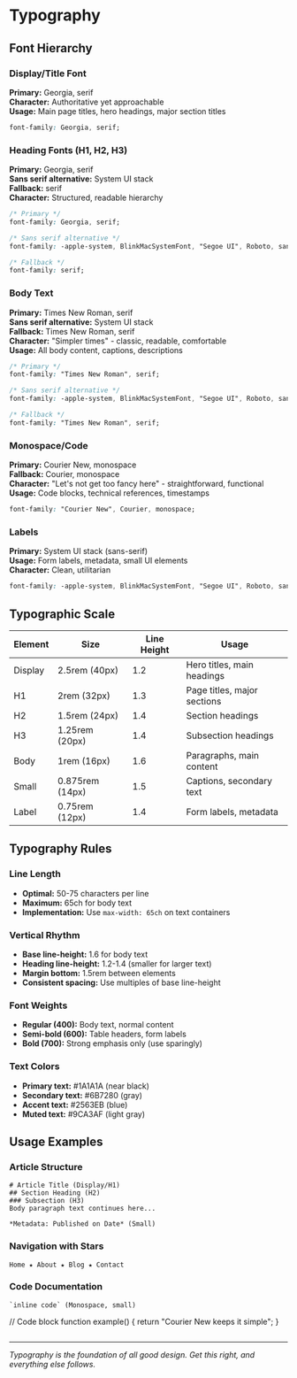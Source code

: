 # Typography

## Font Hierarchy

### Display/Title Font
**Primary:** Georgia, serif  
**Character:** Authoritative yet approachable  
**Usage:** Main page titles, hero headings, major section titles

```css
font-family: Georgia, serif;
```

### Heading Fonts (H1, H2, H3)
**Primary:** Georgia, serif  
**Sans serif alternative:** System UI stack  
**Fallback:** serif  
**Character:** Structured, readable hierarchy

```css
/* Primary */
font-family: Georgia, serif;

/* Sans serif alternative */
font-family: -apple-system, BlinkMacSystemFont, "Segoe UI", Roboto, sans-serif;

/* Fallback */
font-family: serif;
```

### Body Text
**Primary:** Times New Roman, serif  
**Sans serif alternative:** System UI stack  
**Fallback:** Times New Roman, serif  
**Character:** "Simpler times" - classic, readable, comfortable  
**Usage:** All body content, captions, descriptions

```css
/* Primary */
font-family: "Times New Roman", serif;

/* Sans serif alternative */
font-family: -apple-system, BlinkMacSystemFont, "Segoe UI", Roboto, sans-serif;

/* Fallback */
font-family: "Times New Roman", serif;
```

### Monospace/Code
**Primary:** Courier New, monospace  
**Fallback:** Courier, monospace  
**Character:** "Let's not get too fancy here" - straightforward, functional  
**Usage:** Code blocks, technical references, timestamps

```css
font-family: "Courier New", Courier, monospace;
```

### Labels
**Primary:** System UI stack (sans-serif)  
**Usage:** Form labels, metadata, small UI elements  
**Character:** Clean, utilitarian

```css
font-family: -apple-system, BlinkMacSystemFont, "Segoe UI", Roboto, sans-serif;
```

## Typographic Scale

| Element | Size | Line Height | Usage |
|---------|------|-------------|-------|
| Display | 2.5rem (40px) | 1.2 | Hero titles, main headings |
| H1 | 2rem (32px) | 1.3 | Page titles, major sections |
| H2 | 1.5rem (24px) | 1.4 | Section headings |
| H3 | 1.25rem (20px) | 1.4 | Subsection headings |
| Body | 1rem (16px) | 1.6 | Paragraphs, main content |
| Small | 0.875rem (14px) | 1.5 | Captions, secondary text |
| Label | 0.75rem (12px) | 1.4 | Form labels, metadata |

## Typography Rules

### Line Length
- **Optimal:** 50-75 characters per line
- **Maximum:** 65ch for body text
- **Implementation:** Use `max-width: 65ch` on text containers

### Vertical Rhythm
- **Base line-height:** 1.6 for body text
- **Heading line-height:** 1.2-1.4 (smaller for larger text)
- **Margin bottom:** 1.5rem between elements
- **Consistent spacing:** Use multiples of base line-height

### Font Weights
- **Regular (400):** Body text, normal content
- **Semi-bold (600):** Table headers, form labels
- **Bold (700):** Strong emphasis only (use sparingly)

### Text Colors
- **Primary text:** #1A1A1A (near black)
- **Secondary text:** #6B7280 (gray)
- **Accent text:** #2563EB (blue)
- **Muted text:** #9CA3AF (light gray)

## Usage Examples

### Article Structure
```
# Article Title (Display/H1)
## Section Heading (H2)
### Subsection (H3)
Body paragraph text continues here...

*Metadata: Published on Date* (Small)
```

### Navigation with Stars
```
Home ★ About ★ Blog ★ Contact
```

### Code Documentation
```
`inline code` (Monospace, small)

```
// Code block
function example() {
  return "Courier New keeps it simple";
}
```
```

---

*Typography is the foundation of all good design. Get this right, and everything else follows.*